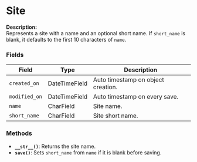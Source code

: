 # Site

**Description:**  
Represents a site with a name and an optional short name. If `short_name` is blank, it defaults to the first 10 characters of `name`.

### Fields

| Field         | Type          | Description                              |
|---------------|---------------|------------------------------------------|
| `created_on`  | DateTimeField | Auto timestamp on object creation.       |
| `modified_on` | DateTimeField | Auto timestamp on every save.            |
| `name`        | CharField     | Site name.                               |
| `short_name`  | CharField     | Site short name.                         |

### Methods

- **`__str__()`**: Returns the site name.
- **`save()`**: Sets `short_name` from `name` if it is blank before saving.
